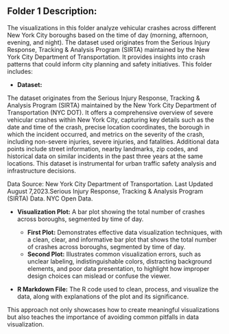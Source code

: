 ## Folder 1 Description:

The visualizations in this folder analyze vehicular crashes across different New York City boroughs based on the time of day (morning, afternoon, evening, and night). The dataset used originates from the Serious Injury Response, Tracking & Analysis Program (SIRTA) maintained by the New York City Department of Transportation. It provides insights into crash patterns that could inform city planning and safety initiatives. This folder includes:

- **Dataset:** 

The dataset originates from the Serious Injury Response, Tracking & Analysis Program (SIRTA) maintained by the New York City Department of Transportation (NYC DOT). It offers a comprehensive overview of severe vehicular crashes within New York City, capturing key details such as the date and time of the crash, precise location coordinates, the borough in which the incident occurred, and metrics on the severity of the crash, including non-severe injuries, severe injuries, and fatalities. Additional data points include street information, nearby landmarks, zip codes, and historical data on similar incidents in the past three years at the same locations. This dataset is instrumental for urban traffic safety analysis and infrastructure decisions.

Data Source:
New York City Department of Transportation. Last Updated August 7,2023.Serious Injury Response, Tracking & Analysis Program (SIRTA) Data. NYC Open Data.
- **Visualization Plot:** A bar plot showing the total number of crashes across boroughs, segmented by time of day.
     -  **First Plot:** Demonstrates effective data visualization techniques, with a clean, clear, and informative bar plot that shows the total number of crashes across boroughs, segmented by time of day.
     - **Second Plot:** Illustrates common visualization errors, such as unclear labeling, indistinguishable colors, distracting background elements, and poor data presentation, to highlight how improper design choices can mislead or confuse the viewer.
     
- **R Markdown File:** The R code used to clean, process, and visualize the data, along with explanations of the plot and its significance.


This approach not only showcases how to create meaningful visualizations but also teaches the importance of avoiding common pitfalls in data visualization.
